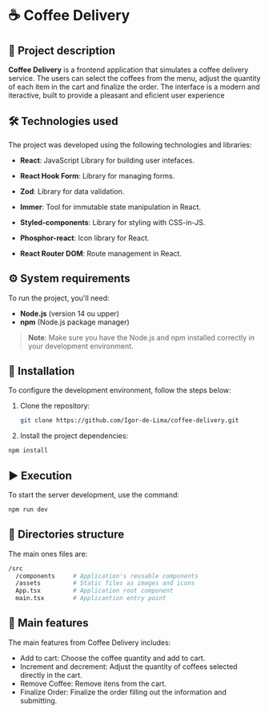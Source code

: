 # ☕ Coffee Delivery

## 📖 Project description

**Coffee Delivery** is a frontend application that simulates a coffee delivery service. The users can select the coffees from the menu, adjust the quantity of each item in the cart and finalize the order.
The interface is a modern and iteractive, built to provide a pleasant and eficient user experience


## 🛠️ Technologies used

The project was developed using the following technologies and libraries:

- **React**: JavaScript Library for building user intefaces.

- **React Hook Form**: Library for managing forms.
- **Zod**: Library for data validation.
- **Immer**: Tool for immutable state manipulation in React.
- **Styled-components**: Library for styling with CSS-in-JS.
- **Phosphor-react**: Icon library for React.
- **React Router DOM**: Route management in React.

## ⚙️ System requirements

To run the project, you'll need:

- **Node.js** (version 14 ou upper)
- **npm** (Node.js package manager)

> **Note**: Make sure you have the Node.js and npm  installed correctly in your development environment.

## 🚀 Installation

To configure the development environment, follow the steps below:

1. Clone the repository:

   ```bash
   git clone https://github.com/Igor-de-Lima/coffee-delivery.git
   ```

2. Install the project dependencies:
```bash
npm install
```

## ▶️ Execution

To start the server development, use the command:

```bash
npm run dev
```
## 📂 Directories structure

The main ones files are:

```bash
/src
  /components     # Application's reusable components
  /assets         # Static files as images and icons
  App.tsx         # Application root component
  main.tsx        # Applicantion entry point
```

## 🌟 Main features
The main features from Coffee Delivery includes:

- Add to cart: Choose the coffee quantity and add to cart.
- Increment and decrement: Adjust the quantity of coffees selected directly in the cart.
- Remove Coffee: Remove itens from the cart.
- Finalize Order: Finalize the order filling out the information and submitting.